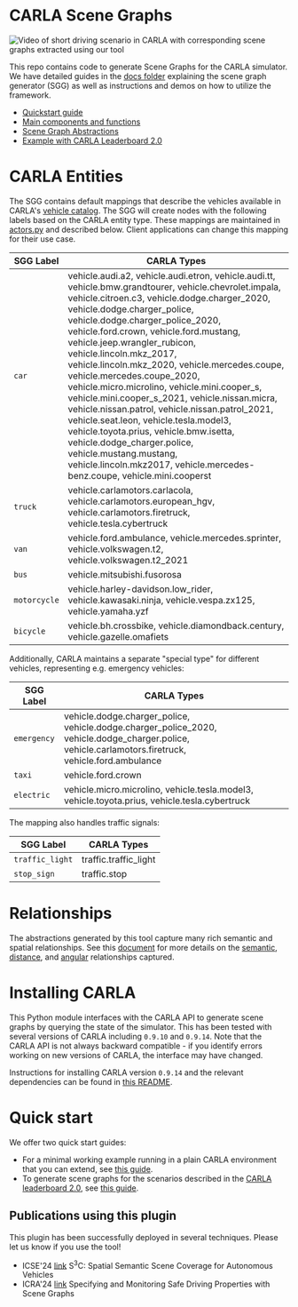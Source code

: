 # CARLA Scene Graphs

![Video of short driving scenario in CARLA with corresponding scene graphs extracted using our tool](./imgs/stacked.gif)

This repo contains code to generate Scene Graphs for the CARLA simulator.
We have detailed guides in the [docs folder](./docs) explaining the scene graph generator (SGG) as well as instructions and demos on how to utilize the framework.

* [Quickstart guide](./docs/How-to-instantiate-it.md)
* [Main components and functions](./docs/Main-components-and-functions.md)
* [Scene Graph Abstractions](./docs/Abstractions.md)
* [Example with CARLA Leaderboard 2.0](./docs/Example-with-CARLA-Leaderboard-2.0.md)

# CARLA Entities
The SGG contains default mappings that describe the vehicles available in CARLA's [vehicle catalog](https://carla.readthedocs.io/en/latest/catalogue_vehicles/). 
The SGG will create nodes with the following labels based on the CARLA entity type.
These mappings are maintained in [actors.py](./carla_sgg/actors.py) and described below. Client applications can change this mapping for their use case.

| SGG Label    | CARLA Types                                                                                                                                                                                                                                                                                                                                                                                                                                                                                                                                                                                                                                                                                                                                                                            |
|--------------|----------------------------------------------------------------------------------------------------------------------------------------------------------------------------------------------------------------------------------------------------------------------------------------------------------------------------------------------------------------------------------------------------------------------------------------------------------------------------------------------------------------------------------------------------------------------------------------------------------------------------------------------------------------------------------------------------------------------------------------------------------------------------------------|
| `car`        | vehicle.audi.a2, vehicle.audi.etron, vehicle.audi.tt, vehicle.bmw.grandtourer, vehicle.chevrolet.impala, vehicle.citroen.c3, vehicle.dodge.charger_2020, vehicle.dodge.charger_police, vehicle.dodge.charger_police_2020, vehicle.ford.crown, vehicle.ford.mustang, vehicle.jeep.wrangler_rubicon, vehicle.lincoln.mkz_2017, vehicle.lincoln.mkz_2020, vehicle.mercedes.coupe, vehicle.mercedes.coupe_2020, vehicle.micro.microlino, vehicle.mini.cooper_s, vehicle.mini.cooper_s_2021, vehicle.nissan.micra, vehicle.nissan.patrol, vehicle.nissan.patrol_2021, vehicle.seat.leon, vehicle.tesla.model3, vehicle.toyota.prius, vehicle.bmw.isetta, vehicle.dodge_charger.police, vehicle.mustang.mustang, vehicle.lincoln.mkz2017, vehicle.mercedes-benz.coupe, vehicle.mini.cooperst |
| `truck`      | vehicle.carlamotors.carlacola, vehicle.carlamotors.european_hgv, vehicle.carlamotors.firetruck, vehicle.tesla.cybertruck                                                                                                                                                                                                                                                                                                                                                                                                                                                                                                                                                                                                                                                               |
| `van`        | vehicle.ford.ambulance, vehicle.mercedes.sprinter, vehicle.volkswagen.t2, vehicle.volkswagen.t2_2021                                                                                                                                                                                                                                                                                                                                                                                                                                                                                                                                                                                                                                                                                   |
| `bus`        | vehicle.mitsubishi.fusorosa                                                                                                                                                                                                                                                                                                                                                                                                                                                                                                                                                                                                                                                                                                                                                            |
| `motorcycle` | vehicle.harley-davidson.low_rider, vehicle.kawasaki.ninja, vehicle.vespa.zx125, vehicle.yamaha.yzf                                                                                                                                                                                                                                                                                                                                                                                                                                                                                                                                                                                                                                                                                     |
| `bicycle`    | vehicle.bh.crossbike, vehicle.diamondback.century, vehicle.gazelle.omafiets                                                                                                                                                                                                                                                                                                                                                                                                                                                                                                                                                                                                                                                                                                                                                                                       |

Additionally, CARLA maintains a separate "special type" for different vehicles, representing e.g. emergency vehicles:

| SGG Label       | CARLA Types                                                                                                                                          |
|-----------------|------------------------------------------------------------------------------------------------------------------------------------------------------|
| `emergency`     | vehicle.dodge.charger_police, vehicle.dodge.charger_police_2020, vehicle.dodge_charger.police, vehicle.carlamotors.firetruck, vehicle.ford.ambulance |
| `taxi`          | vehicle.ford.crown                                                                                                                                   |
| `electric`      | vehicle.micro.microlino, vehicle.tesla.model3, vehicle.toyota.prius, vehicle.tesla.cybertruck                                                        |


The mapping also handles traffic signals:

| SGG Label       | CARLA Types             |
|-----------------|-------------------------|
| `traffic_light` | traffic.traffic_light   |
| `stop_sign`     | traffic.stop            |

# Relationships
The abstractions generated by this tool capture many rich semantic and spatial relationships. 
See this [document](./docs/Abstractions.md#roadscene2vec-style-abstractions) for more details on the [semantic](./docs/Abstractions.md#semantic-relationships), [distance](./docs/Abstractions.md#distance-relationships), and [angular](./docs/Abstractions.md#angular-relationships) relationships captured. 

# Installing CARLA
This Python module interfaces with the CARLA API to generate scene graphs by querying the state of the simulator.
This has been tested with several versions of CARLA including `0.9.10` and `0.9.14`. 
Note that the CARLA API is not always backward compatible - if you identify errors working on new versions of CARLA,
the interface may have changed.

Instructions for installing CARLA version `0.9.14` and the relevant dependencies can be found in [this README](./install_carla.md).

# Quick start
We offer two quick start guides:

* For a minimal working example running in a plain CARLA environment that you can extend, see [this guide](./docs/How-to-instantiate-it.md).
* To generate scene graphs for the scenarios described in the [CARLA leaderboard 2.0](https://leaderboard.carla.org/get_started/), see [this guide](./docs/Example-with-CARLA-Leaderboard-2.0.md).

## Publications using this plugin
This plugin has been successfully deployed in several techniques. Please let us know if you use the tool!
* ICSE'24 [link](https://dl.acm.org/doi/abs/10.1145/3597503.3639178) S<sup>3</sup>C: Spatial Semantic Scene Coverage for Autonomous Vehicles
* ICRA'24 [link](https://ieeexplore.ieee.org/abstract/document/10610973/) Specifying and Monitoring Safe Driving Properties with Scene Graphs
